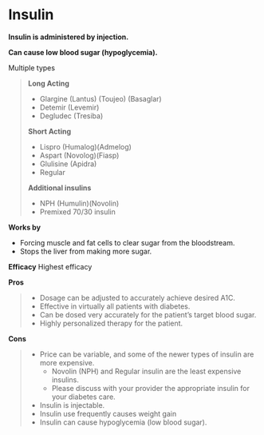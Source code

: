 # Insulin

**Insulin is administered by injection.**

**Can cause low blood sugar (hypoglycemia).**

Multiple types

> **Long Acting**
>
> - Glargine (Lantus) (Toujeo) (Basaglar)
> - Detemir (Levemir)
> - Degludec (Tresiba)
>
> **Short Acting**
>
> - Lispro (Humalog)(Admelog)
> - Aspart (Novolog)(Fiasp)
> - Glulisine (Apidra)
> - Regular
>
> **Additional insulins**
>
> - NPH (Humulin)(Novolin)
> - Premixed 70/30 insulin

**Works by**

- Forcing muscle and fat cells to clear sugar from the bloodstream.
- Stops the liver from making more sugar.

**Efficacy** Highest efficacy

**Pros**

> - Dosage can be adjusted to accurately achieve desired A1C.
> - Effective in virtually all patients with diabetes.
> - Can be dosed very accurately for the patient’s target blood sugar.
> - Highly personalized therapy for the patient.

**Cons**

> - Price can be variable, and some of the newer types of insulin are more expensive.
>   - Novolin (NPH) and Regular insulin are the least expensive insulins.
>   - Please discuss with your provider the appropriate insulin for your diabetes care.
> - Insulin is injectable.
> - Insulin use frequently causes weight gain
> - Insulin can cause hypoglycemia (low blood sugar).
